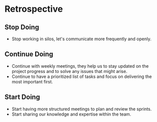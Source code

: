 # Retrospective

## Stop Doing

- Stop working in silos, let's communicate more frequently and openly.

## Continue Doing

- Continue with weekly meetings, they help us to stay updated on the project
  progress and to solve any issues that might arise.
- Continue to have a prioritized list of tasks and focus on delivering the most
  important first.

## Start Doing

- Start having more structured meetings to plan and review the sprints.
- Start sharing our knowledge and expertise within the team.

